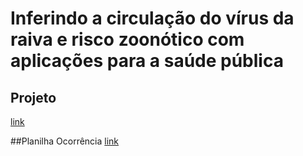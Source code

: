 # Inferindo a circulação do vírus da raiva e risco zoonótico com aplicações para a saúde pública

## Projeto
[link](https://docs.google.com/document/d/1Mt7NIzuiSxeNnunUMbrqEljaBDDi4yIpQOtzrZvkM5c/edit)

##Planilha Ocorrência
[link](https://docs.google.com/spreadsheets/d/1VI1DbsKmudj1C5nCwJcqTFPjeBccRb1jdcA3Cg42PjQ/edit?usp=sharing)
